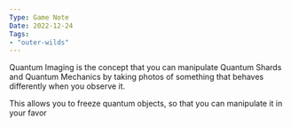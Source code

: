 ```yaml
---
Type: Game Note
Date: 2022-12-24
Tags:
- "outer-wilds"
---
```

Quantum Imaging is the concept that you can manipulate Quantum Shards and Quantum Mechanics by taking photos of something that behaves differently when you observe it.

This allows you to freeze quantum objects, so that you can manipulate it in your favor